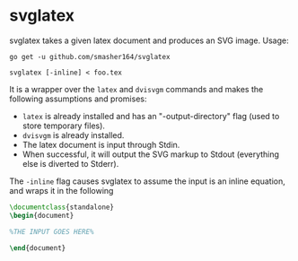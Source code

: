 # svglatex

svglatex takes a given latex document and produces an SVG image.
Usage:
```
go get -u github.com/smasher164/svglatex

svglatex [-inline] < foo.tex
```
It is a wrapper over the `latex` and `dvisvgm` commands and makes the following assumptions and promises:
* `latex` is already installed and has an "-output-directory" flag (used to store temporary files).
* `dvisvgm` is already installed.
* The latex document is input through Stdin.
* When successful, it will output the SVG markup to Stdout (everything else is diverted to Stderr).

The `-inline` flag causes svglatex to assume the input is an inline equation, and wraps it in the following
```latex
\documentclass{standalone}
\begin{document}

%THE INPUT GOES HERE%

\end{document}
```